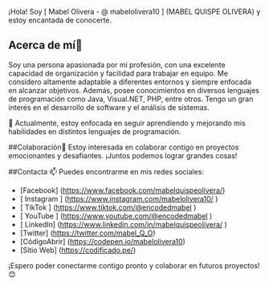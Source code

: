 
¡Hola! Soy [ Mabel Olivera - @ mabelolivera10 ] (MABEL QUISPE OLIVERA) y estoy encantada de conocerte.

## Acerca de mí👀
Soy una persona apasionada por mi profesión, con una excelente capacidad de organización y facilidad para trabajar en equipo. Me considero altamente adaptable a diferentes entornos y siempre enfocada en alcanzar objetivos. Además, posee conocimientos en diversos lenguajes de programación como Java, Visual.NET, PHP, entre otros. Tengo un gran interés en el desarrollo de software y el análisis de sistemas.

🌱 Actualmente, estoy enfocada en seguir aprendiendo y mejorando mis habilidades en distintos lenguajes de programación.

##Colaboración💞
Estoy interesada en colaborar contigo en proyectos emocionantes y desafiantes. ¡Juntos podemos lograr grandes cosas!

##Contacta 📫
Puedes encontrarme en mis redes sociales:

- [Facebook] (https://www.facebook.com/mabelquispeolivera/)
- [ Instagram ] (https://www.instagram.com/mabelolivera10/ )
- [ TikTok ] (https://www.tiktok.com/@encodedmabel )
- [ YouTube ] (https://www.youtube.com/@encodedmabel )
- [ LinkedIn] (https://www.linkedin.com/in/mabelquispeolivera/ )
- [Twitter] (https://twitter.com/mabel_Q_O)
- [CódigoAbrir] (https://codepen.io/mabelolivera10)
- [Sitio Web] (https://codificado.pe/)

¡Espero poder conectarme contigo pronto y colaborar en futuros proyectos! 😊
